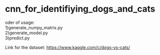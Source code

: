 # cnn_for_identifiying_dogs_and_cats

oder of usage:   
               1)generate_numpy_matrix.py      
               2)generate_model.py      
               3)predict.py

Link for the dataset: https://www.kaggle.com/c/dogs-vs-cats/
